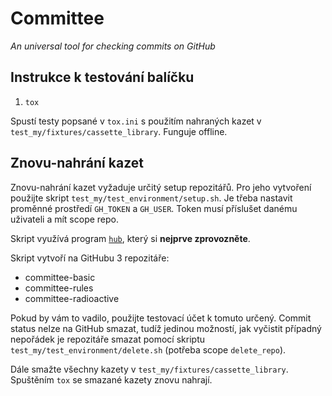 # Committee
*An universal tool for checking commits on GitHub*

## Instrukce k testování balíčku

1. `tox`

Spustí testy popsané v `tox.ini` s použitím nahraných kazet v `test_my/fixtures/cassette_library`. Funguje offline.

## Znovu-nahrání kazet

Znovu-nahrání kazet vyžaduje určitý setup repozitářů. Pro jeho vytvoření použijte skript `test_my/test_environment/setup.sh`. Je třeba nastavit proměnné prostředí `GH_TOKEN` a `GH_USER`. Token musí příslušet danému uživateli a mít scope repo.

Skript využívá program [`hub`](https://hub.github.com/), který si **nejprve zprovozněte**.

Skript vytvoří na GitHubu 3 repozitáře:

* committee-basic
* committee-rules
* committee-radioactive

Pokud by vám to vadilo, použijte testovací účet k tomuto určený.
Commit status nelze na GitHub smazat, tudíž jedinou možností, jak vyčistit případný nepořádek je repozitáře smazat pomocí skriptu `test_my/test_environment/delete.sh` (potřeba scope `delete_repo`).

Dále smažte všechny kazety v `test_my/fixtures/cassette_library`. Spuštěním `tox` se smazané kazety znovu nahrají.





